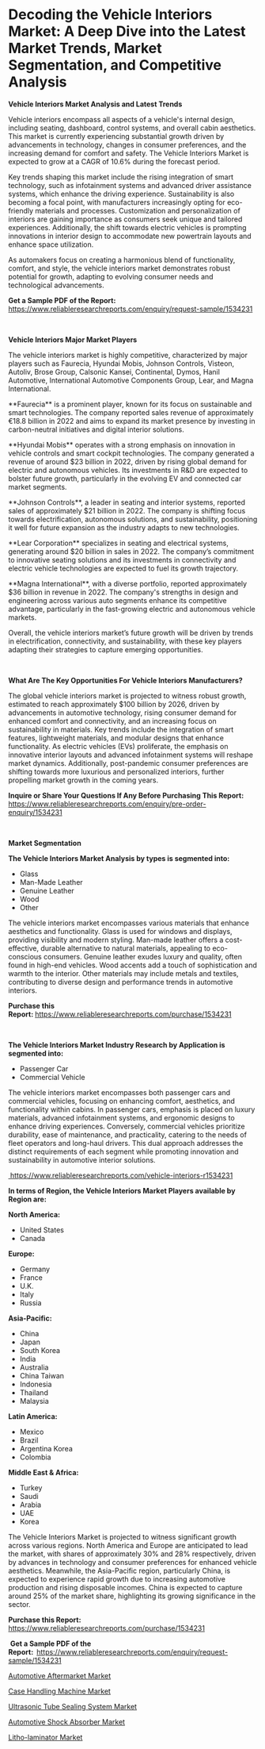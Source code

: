<p><h1>Decoding the Vehicle Interiors Market: A Deep Dive into the Latest Market Trends, Market Segmentation, and Competitive Analysis</h1></p><p><strong>Vehicle Interiors Market Analysis and Latest Trends</strong></p>
<p><p>Vehicle interiors encompass all aspects of a vehicle's internal design, including seating, dashboard, control systems, and overall cabin aesthetics. This market is currently experiencing substantial growth driven by advancements in technology, changes in consumer preferences, and the increasing demand for comfort and safety. The Vehicle Interiors Market is expected to grow at a CAGR of 10.6% during the forecast period.</p><p>Key trends shaping this market include the rising integration of smart technology, such as infotainment systems and advanced driver assistance systems, which enhance the driving experience. Sustainability is also becoming a focal point, with manufacturers increasingly opting for eco-friendly materials and processes. Customization and personalization of interiors are gaining importance as consumers seek unique and tailored experiences. Additionally, the shift towards electric vehicles is prompting innovations in interior design to accommodate new powertrain layouts and enhance space utilization.</p><p>As automakers focus on creating a harmonious blend of functionality, comfort, and style, the vehicle interiors market demonstrates robust potential for growth, adapting to evolving consumer needs and technological advancements.</p></p>
<p><strong>Get a Sample PDF of the Report:&nbsp;</strong> <a href="https://www.reliableresearchreports.com/enquiry/request-sample/1534231?utm_campaign=2219&utm_medium=2&utm_source=Github&utm_content=ia&utm_term=30032025&utm_id=vehicle-interiors">https://www.reliableresearchreports.com/enquiry/request-sample/1534231</a></p>
<p>&nbsp;</p>
<p><strong>Vehicle Interiors Major Market Players</strong></p>
<p><p>The vehicle interiors market is highly competitive, characterized by major players such as Faurecia, Hyundai Mobis, Johnson Controls, Visteon, Autoliv, Brose Group, Calsonic Kansei, Continental, Dymos, Hanil Automotive, International Automotive Components Group, Lear, and Magna International.</p><p>**Faurecia** is a prominent player, known for its focus on sustainable and smart technologies. The company reported sales revenue of approximately €18.8 billion in 2022 and aims to expand its market presence by investing in carbon-neutral initiatives and digital interior solutions.</p><p>**Hyundai Mobis** operates with a strong emphasis on innovation in vehicle controls and smart cockpit technologies. The company generated a revenue of around $23 billion in 2022, driven by rising global demand for electric and autonomous vehicles. Its investments in R&D are expected to bolster future growth, particularly in the evolving EV and connected car market segments.</p><p>**Johnson Controls**, a leader in seating and interior systems, reported sales of approximately $21 billion in 2022. The company is shifting focus towards electrification, autonomous solutions, and sustainability, positioning it well for future expansion as the industry adapts to new technologies.</p><p>**Lear Corporation** specializes in seating and electrical systems, generating around $20 billion in sales in 2022. The company’s commitment to innovative seating solutions and its investments in connectivity and electric vehicle technologies are expected to fuel its growth trajectory.</p><p>**Magna International**, with a diverse portfolio, reported approximately $36 billion in revenue in 2022. The company's strengths in design and engineering across various auto segments enhance its competitive advantage, particularly in the fast-growing electric and autonomous vehicle markets.</p><p>Overall, the vehicle interiors market’s future growth will be driven by trends in electrification, connectivity, and sustainability, with these key players adapting their strategies to capture emerging opportunities.</p></p>
<p>&nbsp;</p>
<p><strong>What Are The Key Opportunities For Vehicle Interiors Manufacturers?</strong></p>
<p><p>The global vehicle interiors market is projected to witness robust growth, estimated to reach approximately $100 billion by 2026, driven by advancements in automotive technology, rising consumer demand for enhanced comfort and connectivity, and an increasing focus on sustainability in materials. Key trends include the integration of smart features, lightweight materials, and modular designs that enhance functionality. As electric vehicles (EVs) proliferate, the emphasis on innovative interior layouts and advanced infotainment systems will reshape market dynamics. Additionally, post-pandemic consumer preferences are shifting towards more luxurious and personalized interiors, further propelling market growth in the coming years.</p></p>
<p><strong>Inquire or Share Your Questions If Any Before Purchasing This Report:</strong> <a href="https://www.reliableresearchreports.com/enquiry/pre-order-enquiry/1534231?utm_campaign=2219&utm_medium=2&utm_source=Github&utm_content=ia&utm_term=30032025&utm_id=vehicle-interiors">https://www.reliableresearchreports.com/enquiry/pre-order-enquiry/1534231</a></p>
<p>&nbsp;</p>
<p><strong>Market Segmentation</strong></p>
<p><strong>The Vehicle Interiors Market Analysis by types is segmented into:</strong></p>
<p><ul><li>Glass</li><li>Man-Made Leather</li><li>Genuine Leather</li><li>Wood</li><li>Other</li></ul></p>
<p><p>The vehicle interiors market encompasses various materials that enhance aesthetics and functionality. Glass is used for windows and displays, providing visibility and modern styling. Man-made leather offers a cost-effective, durable alternative to natural materials, appealing to eco-conscious consumers. Genuine leather exudes luxury and quality, often found in high-end vehicles. Wood accents add a touch of sophistication and warmth to the interior. Other materials may include metals and textiles, contributing to diverse design and performance trends in automotive interiors.</p></p>
<p><strong>Purchase this Report:&nbsp;</strong><a href="https://www.reliableresearchreports.com/purchase/1534231?utm_campaign=2219&utm_medium=2&utm_source=Github&utm_content=ia&utm_term=30032025&utm_id=vehicle-interiors">https://www.reliableresearchreports.com/purchase/1534231</a></p>
<p>&nbsp;</p>
<p><strong>The Vehicle Interiors Market Industry Research by Application is segmented into:</strong></p>
<p><ul><li>Passenger Car</li><li>Commercial Vehicle</li></ul></p>
<p><p>The vehicle interiors market encompasses both passenger cars and commercial vehicles, focusing on enhancing comfort, aesthetics, and functionality within cabins. In passenger cars, emphasis is placed on luxury materials, advanced infotainment systems, and ergonomic designs to enhance driving experiences. Conversely, commercial vehicles prioritize durability, ease of maintenance, and practicality, catering to the needs of fleet operators and long-haul drivers. This dual approach addresses the distinct requirements of each segment while promoting innovation and sustainability in automotive interior solutions.</p></p>
<p><a href="https://www.reliableresearchreports.com/vehicle-interiors-r1534231?utm_campaign=2219&utm_medium=2&utm_source=Github&utm_content=ia&utm_term=30032025&utm_id=vehicle-interiors">&nbsp;https://www.reliableresearchreports.com/vehicle-interiors-r1534231</a></p>
<p><strong>In terms of Region, the Vehicle Interiors Market Players available by Region are:</strong></p>
<p>
    <p> <strong> North America: </strong>
        <ul>
            <li>United States</li>
            <li>Canada</li>
        </ul>
        </p> 
    <p> <strong> Europe: </strong>
        <ul>
            <li>Germany</li>
            <li>France</li>
            <li>U.K.</li>
            <li>Italy</li>
            <li>Russia</li>
        </ul>
        </p> 
    <p> <strong> Asia-Pacific: </strong>
        <ul>
            <li>China</li>
            <li>Japan</li>
            <li>South Korea</li>
            <li>India</li>
            <li>Australia</li>
            <li>China Taiwan</li>
            <li>Indonesia</li>
            <li>Thailand</li>
            <li>Malaysia</li>
        </ul>
        </p> 
    <p> <strong> Latin America: </strong>
        <ul>
            <li>Mexico</li>
            <li>Brazil</li>
            <li>Argentina Korea</li>
            <li>Colombia</li>
        </ul>
        </p> 
    <p> <strong> Middle East & Africa: </strong>
        <ul>
            <li>Turkey</li>
            <li>Saudi</li>
            <li>Arabia</li>
            <li>UAE</li>
            <li>Korea</li>
        </ul>
    </p>
    </p>
<p><p>The Vehicle Interiors Market is projected to witness significant growth across various regions. North America and Europe are anticipated to lead the market, with shares of approximately 30% and 28% respectively, driven by advances in technology and consumer preferences for enhanced vehicle aesthetics. Meanwhile, the Asia-Pacific region, particularly China, is expected to experience rapid growth due to increasing automotive production and rising disposable incomes. China is expected to capture around 25% of the market share, highlighting its growing significance in the sector.</p></p>
<p><strong>Purchase this Report: </strong><a href="https://www.reliableresearchreports.com/purchase/1534231?utm_campaign=2219&utm_medium=2&utm_source=Github&utm_content=ia&utm_term=30032025&utm_id=vehicle-interiors">https://www.reliableresearchreports.com/purchase/1534231</a></p>
<p>&nbsp;<strong>Get a Sample PDF of the Report:&nbsp;&nbsp;</strong><a href="https://www.reliableresearchreports.com/enquiry/request-sample/1534231?utm_campaign=2219&utm_medium=2&utm_source=Github&utm_content=ia&utm_term=30032025&utm_id=vehicle-interiors">https://www.reliableresearchreports.com/enquiry/request-sample/1534231</a></p>
<p><strong></strong></p>
<p><p><a href="https://github.com/gierlravasty/Market-Research-Report-List-1/blob/main/automotive-aftermarket-market.md?utm_campaign=2219&utm_medium=2&utm_source=Github&utm_content=ia&utm_term=30032025&utm_id=vehicle-interiors">Automotive Aftermarket Market</a></p><p><a href="https://www.linkedin.com/pulse/market-study-on81-cagr-forecast-from-2025-2032-offeringsignificant-j29jf?utm_campaign=2219&utm_medium=2&utm_source=Github&utm_content=ia&utm_term=30032025&utm_id=vehicle-interiors">Case Handling Machine Market</a></p><p><a href="https://www.linkedin.com/pulse/ultrasonic-tube-sealing-system-market-size-forecasted-otwvf?utm_campaign=2219&utm_medium=2&utm_source=Github&utm_content=ia&utm_term=30032025&utm_id=vehicle-interiors">Ultrasonic Tube Sealing System Market</a></p><p><a href="https://github.com/amourdeeks8j/Market-Research-Report-List-1/blob/main/automotive-shock-absorber-market.md?utm_campaign=2219&utm_medium=2&utm_source=Github&utm_content=ia&utm_term=30032025&utm_id=vehicle-interiors">Automotive Shock Absorber Market</a></p><p><a href="https://www.linkedin.com/pulse/litho-laminator-market-global-share-ranking-overall-nqzqf?utm_campaign=2219&utm_medium=2&utm_source=Github&utm_content=ia&utm_term=30032025&utm_id=vehicle-interiors">Litho-laminator Market</a></p></p>